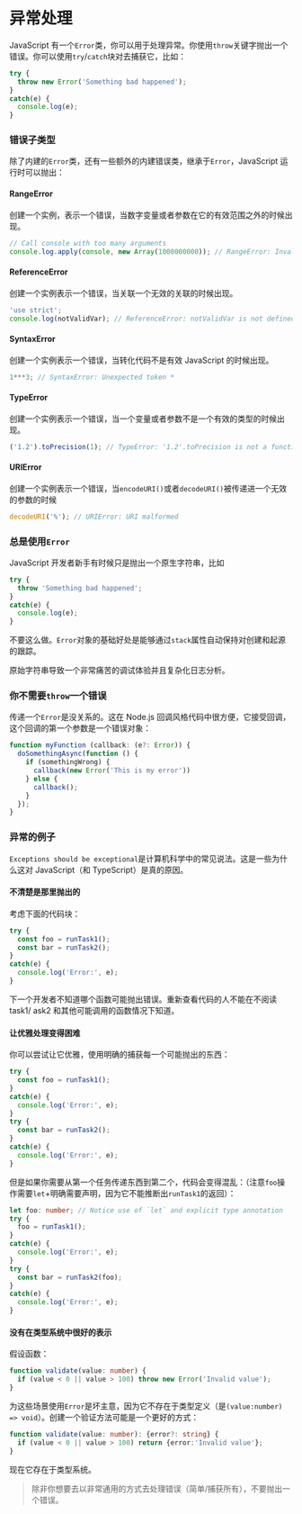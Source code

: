# 异常处理

JavaScript 有一个`Error`类，你可以用于处理异常。你使用`throw`关键字抛出一个错误。你可以使用`try`/`catch`块对去捕获它，比如：
```ts
try {
  throw new Error('Something bad happened');
}
catch(e) {
  console.log(e);
}
```

### 错误子类型

除了内建的`Error`类，还有一些额外的内建错误类，继承于`Error`，JavaScript 运行时可以抛出：

#### RangeError

创建一个实例，表示一个错误，当数字变量或者参数在它的有效范围之外的时候出现。
```ts
// Call console with too many arguments
console.log.apply(console, new Array(1000000000)); // RangeError: Invalid array length
```

#### ReferenceError

创建一个实例表示一个错误，当关联一个无效的关联的时候出现。
```ts
'use strict';
console.log(notValidVar); // ReferenceError: notValidVar is not defined
```

#### SyntaxError

创建一个实例表示一个错误，当转化代码不是有效 JavaScript 的时候出现。
```ts
1***3; // SyntaxError: Unexpected token *
```

#### TypeError

创建一个实例表示一个错误，当一个变量或者参数不是一个有效的类型的时候出现。
```ts
('1.2').toPrecision(1); // TypeError: '1.2'.toPrecision is not a function
```

#### URIError
创建一个实例表示一个错误，当`encodeURI()`或者`decodeURI()`被传递进一个无效的参数的时候
```ts
decodeURI('%'); // URIError: URI malformed
```

### 总是使用`Error`

JavaScript 开发者新手有时候只是抛出一个原生字符串，比如
```ts
try {
  throw 'Something bad happened';
}
catch(e) {
  console.log(e);
}
```

不要这么做。`Error`对象的基础好处是能够通过`stack`属性自动保持对创建和起源的跟踪。

原始字符串导致一个非常痛苦的调试体验并且复杂化日志分析。

### 你不需要`throw`一个错误

传递一个`Error`是没关系的。这在 Node.js 回调风格代码中很方便，它接受回调，这个回调的第一个参数是一个错误对象：
```ts
function myFunction (callback: (e?: Error)) {
  doSomethingAsync(function () {
    if (somethingWrong) {
      callback(new Error('This is my error'))
    } else {
      callback();
    }
  });
}
```

### 异常的例子

`Exceptions should be exceptional`是计算机科学中的常见说法。这是一些为什么这对 JavaScript（和 TypeScript）是真的原因。

#### 不清楚是那里抛出的

考虑下面的代码块：
```ts
try {
  const foo = runTask1();
  const bar = runTask2();
}
catch(e) {
  console.log('Error:', e);
}
```

下一个开发者不知道哪个函数可能抛出错误。重新查看代码的人不能在不阅读 task1/ ask2 和其他可能调用的函数情况下知道。

#### 让优雅处理变得困难

你可以尝试让它优雅，使用明确的捕获每一个可能抛出的东西：
```ts
try {
  const foo = runTask1();
}
catch(e) {
  console.log('Error:', e);
}
try {
  const bar = runTask2();
}
catch(e) {
  console.log('Error:', e);
}
```

但是如果你需要从第一个任务传递东西到第二个，代码会变得混乱：（注意`foo`操作需要`let`+明确需要声明，因为它不能推断出`runTask1`的返回）：
```ts
let foo: number; // Notice use of `let` and explicit type annotation
try {
  foo = runTask1();
}
catch(e) {
  console.log('Error:', e);
}
try {
  const bar = runTask2(foo);
}
catch(e) {
  console.log('Error:', e);
}
```

#### 没有在类型系统中很好的表示

假设函数：
```ts
function validate(value: number) {
  if (value < 0 || value > 100) throw new Error('Invalid value');
}
```

为这些场景使用`Error`是坏主意，因为它不存在于类型定义（是`(value:number) => void`）。创建一个验证方法可能是一个更好的方式：
```ts
function validate(value: number): {error?: string} {
  if (value < 0 || value > 100) return {error:'Invalid value'};
}
```

现在它存在于类型系统。

> 除非你想要去以非常通用的方式去处理错误（简单/捕获所有），不要抛出一个错误。